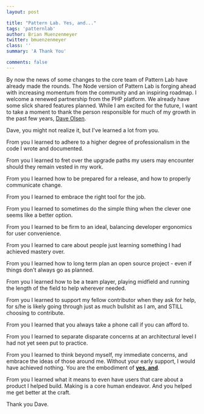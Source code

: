 ```yaml
---
layout: post

title: "Pattern Lab. Yes, and..."
tags: 'patternlab'
author: Brian Muenzenmeyer
twitter: bmuenzenmeyer
class: ''
summary: 'A Thank You'

comments: false
---
```


By now the news of some changes to the core team of Pattern Lab have already made the rounds. The Node version of Pattern Lab is forging ahead with increasing momentum from the community and an inspiring roadmap. I welcome a renewed partnership from the PHP platform.  We already have some slick shared features planned.  While I am excited for the future, I want to take a moment to thank the person responsible for much of my growth in the past few years, [Dave Olsen](https://twitter.com/dmolsen).

Dave, you might not realize it, but I've learned a lot from you.

From you I learned to adhere to a higher degree of professionalism in the code I wrote and documented.

From you I learned to fret over the upgrade paths my users may encounter should they remain vested in my work.

From you I learned how to be prepared for a release, and how to properly communicate change.

From you I learned to embrace the right tool for the job.

From you I learned to sometimes do the simple thing when the clever one seems like a better option.

From you I learned to be firm to an ideal, balancing developer ergonomics for user convenience.

From you I learned to care about people just learning something I had achieved mastery over.

From you I learned how to long term plan an open source project - even if things don't always go as planned.

From you I learned how to be a team player, playing midfield and running the length of the field to help wherever needed.

From you I learned to support my fellow contributor when they ask for help, for s/he is likely going through just as much bullshit as I am, and STILL choosing to contribute.

From you I learned that you always take a phone call if you can afford to.

From you I learned to separate disparate concerns at an architectural level I had not yet seen put to practice.

From you I learned to think beyond myself, my immediate concerns, and embrace the ideas of those around me. Without your early support, I would have achieved nothing. You are the embodiment of [**yes, and**](https://en.wikipedia.org/wiki/Yes,_and...).

From you I learned what it means to even have users that care about a product I helped build. Making is a core human endeavor. And you helped me get better at the craft.

Thank you Dave.
